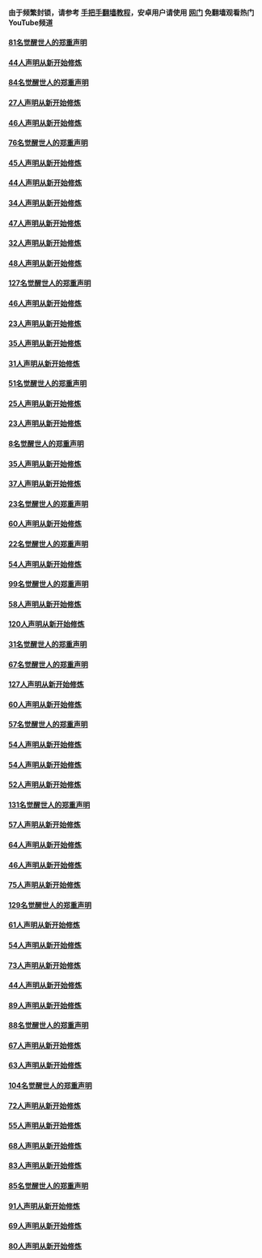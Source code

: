 #### 由于频繁封锁，请参考 [手把手翻墙教程](https://github.com/gfw-breaker/guides/wiki/)，安卓用户请使用 [网门](https://github.com/gfw-breaker/nogfw/blob/master/dl.md?t=03060800) 免翻墙观看热门YouTube频道 

#### [81名觉醒世人的郑重声明](../pages/91/421656.md?t=03060800) 

#### [44人声明从新开始修炼](../pages/91/421544.md?t=03060800) 

#### [84名觉醒世人的郑重声明](../pages/91/421543.md?t=03060800) 

#### [27人声明从新开始修炼](../pages/91/421465.md?t=03060800) 

#### [46人声明从新开始修炼](../pages/91/421454.md?t=03060800) 

#### [76名觉醒世人的郑重声明](../pages/91/421453.md?t=03060800) 

#### [45人声明从新开始修炼](../pages/91/421452.md?t=03060800) 

#### [44人声明从新开始修炼](../pages/91/421422.md?t=03060800) 

#### [34人声明从新开始修炼](../pages/91/421322.md?t=03060800) 

#### [47人声明从新开始修炼](../pages/91/421264.md?t=03060800) 

#### [32人声明从新开始修炼](../pages/91/421225.md?t=03060800) 

#### [48人声明从新开始修炼](../pages/91/421202.md?t=03060800) 

#### [127名觉醒世人的郑重声明](../pages/91/421224.md?t=03060800) 

#### [46人声明从新开始修炼](../pages/91/421203.md?t=03060800) 

#### [23人声明从新开始修炼](../pages/91/421138.md?t=03060800) 

#### [35人声明从新开始修炼](../pages/91/421122.md?t=03060800) 

#### [31人声明从新开始修炼](../pages/91/421081.md?t=03060800) 

#### [51名觉醒世人的郑重声明](../pages/91/421080.md?t=03060800) 

#### [25人声明从新开始修炼](../pages/91/421020.md?t=03060800) 

#### [23人声明从新开始修炼](../pages/91/420884.md?t=03060800) 

#### [8名觉醒世人的郑重声明](../pages/91/420883.md?t=03060800) 

#### [35人声明从新开始修炼](../pages/91/420809.md?t=03060800) 

#### [37人声明从新开始修炼](../pages/91/420766.md?t=03060800) 

#### [23名觉醒世人的郑重声明](../pages/91/420765.md?t=03060800) 

#### [60人声明从新开始修炼](../pages/91/420727.md?t=03060800) 

#### [22名觉醒世人的郑重声明](../pages/91/420726.md?t=03060800) 

#### [54人声明从新开始修炼](../pages/91/420529.md?t=03060800) 

#### [99名觉醒世人的郑重声明](../pages/91/420528.md?t=03060800) 

#### [58人声明从新开始修炼](../pages/91/420198.md?t=03060800) 

#### [120人声明从新开始修炼](../pages/91/420141.md?t=03060800) 

#### [31名觉醒世人的郑重声明](../pages/91/420197.md?t=03060800) 

#### [67名觉醒世人的郑重声明](../pages/91/420140.md?t=03060800) 

#### [127人声明从新开始修炼](../pages/91/420082.md?t=03060800) 

#### [60人声明从新开始修炼](../pages/91/420081.md?t=03060800) 

#### [57名觉醒世人的郑重声明](../pages/91/420080.md?t=03060800) 

#### [54人声明从新开始修炼](../pages/91/419533.md?t=03060800) 

#### [54人声明从新开始修炼](../pages/91/419532.md?t=03060800) 

#### [52人声明从新开始修炼](../pages/91/419531.md?t=03060800) 

#### [131名觉醒世人的郑重声明](../pages/91/419530.md?t=03060800) 

#### [57人声明从新开始修炼](../pages/91/419430.md?t=03060800) 

#### [64人声明从新开始修炼](../pages/91/419429.md?t=03060800) 

#### [46人声明从新开始修炼](../pages/91/419428.md?t=03060800) 

#### [75人声明从新开始修炼](../pages/91/419427.md?t=03060800) 

#### [129名觉醒世人的郑重声明](../pages/91/419426.md?t=03060800) 

#### [61人声明从新开始修炼](../pages/91/419198.md?t=03060800) 

#### [54人声明从新开始修炼](../pages/91/419197.md?t=03060800) 

#### [73人声明从新开始修炼](../pages/91/419196.md?t=03060800) 

#### [44人声明从新开始修炼](../pages/91/419075.md?t=03060800) 

#### [89人声明从新开始修炼](../pages/91/419074.md?t=03060800) 

#### [88名觉醒世人的郑重声明](../pages/91/419195.md?t=03060800) 

#### [67人声明从新开始修炼](../pages/91/419073.md?t=03060800) 

#### [63人声明从新开始修炼](../pages/91/419072.md?t=03060800) 

#### [104名觉醒世人的郑重声明](../pages/91/419071.md?t=03060800) 

#### [72人声明从新开始修炼](../pages/91/418902.md?t=03060800) 

#### [55人声明从新开始修炼](../pages/91/418901.md?t=03060800) 

#### [68人声明从新开始修炼](../pages/91/418900.md?t=03060800) 

#### [83人声明从新开始修炼](../pages/91/418757.md?t=03060800) 

#### [85名觉醒世人的郑重声明](../pages/91/418899.md?t=03060800) 

#### [91人声明从新开始修炼](../pages/91/418756.md?t=03060800) 

#### [69人声明从新开始修炼](../pages/91/418755.md?t=03060800) 

#### [80人声明从新开始修炼](../pages/91/418754.md?t=03060800) 

